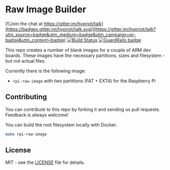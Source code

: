 # Raw Image Builder
[![Join the chat at https://gitter.im/hypriot/talk](https://badges.gitter.im/hypriot/talk.svg)](https://gitter.im/hypriot/talk?utm_source=badge&utm_medium=badge&utm_campaign=pr-badge&utm_content=badge)
[![Build Status](https://travis-ci.org/hypriot/image-builder-raw.svg)](https://travis-ci.org/hypriot/image-builder-raw) [![GuardRails badge](https://badges.production.guardrails.io/moul/image-builder-raw.svg)](https://www.guardrails.io)

This repo creates a number of blank images for a couple of ARM dev boards.
These images have the necessary partitions, sizes and filesystem - but not actual files.

Currently there is the following image:

* `rpi-raw-image` with two partitions (FAT + EXT4) for the Raspberry Pi

## Contributing

You can contribute to this repo by forking it and sending us pull requests. Feedback is always welcome!

You can build the root filesystem locally with Docker.

```bash
make rpi-raw-image
```


## License

MIT - see the [LICENSE](./LICENSE) file for details.
